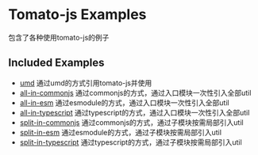 # Tomato-js Examples

包含了各种使用tomato-js的例子


## Included Examples

- [umd](https://github.com/tomato-js/examples/tree/master/umd) 通过umd的方式引用tomato-js并使用
- [all-in-commonjs](https://github.com/tomato-js/examples/tree/master/all-in-commonjs) 通过commonjs的方式，通过入口模块一次性引入全部util
- [all-in-esm](https://github.com/tomato-js/examples/tree/master/all-in-esm) 通过esmodule的方式，通过入口模块一次性引入全部util
- [all-in-typescript](https://github.com/tomato-js/examples/tree/master/all-in-typescript) 通过typescript的方式，通过入口模块一次性引入全部util
- [split-in-commonjs](https://github.com/tomato-js/examples/tree/master/split-in-commonjs) 通过commonjs的方式，通过子模块按需局部引入util
- [split-in-esm](https://github.com/tomato-js/examples/tree/master/split-in-esm) 通过esmodule的方式，通过子模块按需局部引入util
- [split-in-typescript](https://github.com/tomato-js/examples/tree/master/split-in-typescript) 通过typescript的方式，通过子模块按需局部引入util